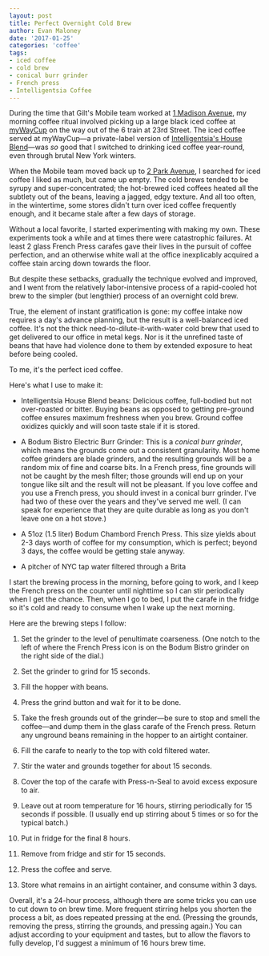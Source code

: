 ```yaml
---
layout: post
title: Perfect Overnight Cold Brew
author: Evan Maloney
date: '2017-01-25'
categories: 'coffee'
tags:
- iced coffee
- cold brew
- conical burr grinder
- French press
- Intelligentsia Coffee
---
```


During the time that Gilt's Mobile team worked at [1 Madison Avenue](https://www.emporis.com/buildings/115458/metropolitan-life-tower-new-york-city-ny-usa), my morning coffee ritual involved picking up a large black iced coffee at [myWayCup](https://www.yelp.com/biz/mywaycup-coffee-new-york) on the way out of the 6 train at 23rd Street. The iced coffee served at myWayCup—a private-label version of [Intelligentsia's House Blend](https://www.intelligentsiacoffee.com/house-blend)—was *so* good that I switched to drinking iced coffee year-round, even through brutal New York winters.

When the Mobile team moved back up to [2 Park Avenue](https://www.emporis.com/buildings/115237/2-park-avenue-new-york-city-ny-usa), I searched for iced coffee I liked as much, but came up empty. The cold brews tended to be syrupy and super-concentrated; the hot-brewed iced coffees heated all the subtlety out of the beans, leaving a jagged, edgy texture. And all too often, in the wintertime, some stores didn't turn over iced coffee frequently enough, and it became stale after a few days of storage.

Without a local favorite, I started experimenting with making my own. These experiments took a while and at times there were catastrophic failures. At least 2 glass French Press carafes gave their lives in the pursuit of coffee perfection, and an otherwise white wall at the office inexplicably acquired a coffee stain arcing down towards the floor. 

But despite these setbacks, gradually the technique evolved and improved, and I went from the relatively labor-intensive process of a rapid-cooled hot brew to the simpler (but lengthier) process of an overnight cold brew.

True, the element of instant gratification is gone: my coffee intake now requires a day's advance planning, but the result is a well-balanced iced coffee. It's not the thick  need-to-dilute-it-with-water cold brew that used to get delivered to our office in metal kegs. Nor is it the unrefined taste of beans that have had violence done to them by extended exposure to heat before being cooled.

To me, it's the perfect iced coffee.

Here's what I use to make it:

- Intelligentsia House Blend beans: Delicious coffee, full-bodied but not over-roasted or bitter. Buying beans as opposed to getting pre-ground coffee ensures maximum freshness when you brew. Ground coffee oxidizes quickly and will soon taste stale if it is stored.

- A Bodum Bistro Electric Burr Grinder: This is a _conical burr grinder_, which means the grounds come out a consistent granularity. Most home coffee grinders are blade grinders, and the resulting grounds will be a random mix of fine and coarse bits. In a French press, fine grounds will not be caught by the mesh filter; those grounds will end up on your tongue like silt and the result will not be pleasant. If you love coffee and you use a French press, you should invest in a conical burr grinder. I've had two of these over the years and they've served me well. (I can speak for experience that they are quite durable as long as you don't leave one on a hot stove.)

- A 51oz (1.5 liter) Bodum Chambord French Press. This size yields about 2-3 days worth of coffee for my consumption, which is perfect; beyond 3 days, the coffee would be getting stale anyway.

- A pitcher of NYC tap water filtered through a Brita

I start the brewing process in the morning, before going to work, and I keep the French press on the counter until nighttime so I can stir periodically when I get the chance. Then, when I go to bed, I put the carafe in the fridge so it's cold and ready to consume when I wake up the next morning.

Here are the brewing steps I follow:

1. Set the grinder to the level of penultimate coarseness. (One notch to the left of where the French Press icon is on the Bodum Bistro grinder on the right side of the dial.)

2. Set the grinder to grind for 15 seconds.

3. Fill the hopper with beans.

4. Press the grind button and wait for it to be done.

5. Take the fresh grounds out of the grinder—be sure to stop and smell the coffee—and dump them in the glass carafe of the French press. Return any unground beans remaining in the hopper to an airtight container.

6. Fill the carafe to nearly to the top with cold filtered water.

7. Stir the water and grounds together for about 15 seconds.

8. Cover the top of the carafe with Press-n-Seal to avoid excess exposure to air.

9. Leave out at room temperature for 16 hours, stirring periodically for 15 seconds if possible. (I usually end up stirring about 5 times or so for the typical batch.)

10. Put in fridge for the final 8 hours.

11. Remove from fridge and stir for 15 seconds.

12. Press the coffee and serve.

13. Store what remains in an airtight container, and consume within 3 days.

Overall, it's a 24-hour process, although there are some tricks you can use to cut down to on brew time. More frequent stirring helps you shorten the process a bit, as does repeated pressing at the end. (Pressing the grounds, removing the press, stirring the grounds, and pressing again.) You can adjust according to your equipment and tastes, but to allow the flavors to fully develop, I'd suggest a minimum of 16 hours brew time.
